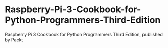 # Raspberry-Pi-3-Cookbook-for-Python-Programmers-Third-Edition
Raspberry Pi 3 Cookbook for Python Programmers Third Edition, published by Packt
